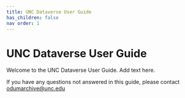 ```yaml
---
title: UNC Dataverse User Guide
has_children: false
nav order: 1
---
```

<script src="https://unpkg.com/vanilla-back-to-top@7.2.1/dist/vanilla-back-to-top.min.js"></script>
<script>addBackToTop({
  diameter: 56,
  backgroundColor: 'rgb(75, 156, 211)',
  textColor: '#fff'
})</script>


# UNC Dataverse User Guide

Welcome to the UNC Dataverse User Guide. Add text here. 

If you have any questions not answered in this guide, please contact <a href="mailto: odumarchive@unc.edu">odumarchive@unc.edu</a>
